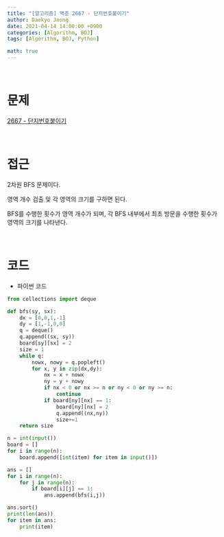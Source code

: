 ```yaml
---
title: "[알고리즘] 백준 2667 - 단지번호붙이기"
author: Daekyo Jeong
date: 2021-04-14 14:00:00 +0900
categories: [Algorithm, BOJ]
tags: [Algorithm, BOJ, Python]

math: true
---
```



<br/>

# **문제**

[2667 - 단지번호붙이기](https://www.acmicpc.net/problem/2667)

<br/>

# **접근**

2차원 BFS 문제이다.  

영역 개수 검출 및 각 영역의 크기를 구하면 된다.  

BFS를 수행한 횟수가 영역 개수가 되며, 각 BFS 내부에서 최초 방문을 수행한 횟수가 영역의 크기를 나타낸다.  

<br/>

# **코드**

- 파이썬 코드   

```py
from collections import deque

def bfs(sy, sx):
    dx = [0,0,1,-1]
    dy = [1,-1,0,0]
    q = deque()
    q.append((sx, sy))
    board[sy][sx] = 2
    size = 1
    while q:
        nowx, nowy = q.popleft()
        for x, y in zip(dx,dy):
            nx = x + nowx
            ny = y + nowy
            if nx < 0 or nx >= n or ny < 0 or ny >= n:
                continue
            if board[ny][nx] == 1:
                board[ny][nx] = 2
                q.append((nx,ny))
                size+=1
    return size

n = int(input())
board = []
for i in range(n):
    board.append([int(item) for item in input()])

ans = []
for i in range(n):
    for j in range(n):
        if board[i][j] == 1:
            ans.append(bfs(i,j))

ans.sort()
print(len(ans))
for item in ans:
    print(item)

```

<br/>
